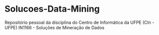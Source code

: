 # Solucoes-Data-Mining
Repositório pessoal da disciplina do Centro de Informática da UFPE (CIn - UFPE) IN1166 - Soluções de Mineração de Dados
